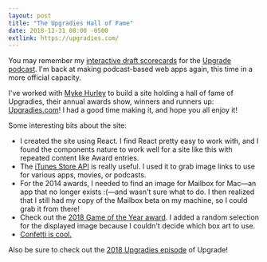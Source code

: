 ```yaml
---
layout: post
title: "The Upgradies Hall of Fame"
date: 2018-12-31 08:00 -0500
extlink: https://upgradies.com/
---
```


You may remember my [interactive draft scorecards](/bingo/drafts) for the [Upgrade podcast](https://relay.fm/upgrade). I'm back at making podcast-based web apps again, this time in a more official capacity.

I've worked with [Myke Hurley](https://twitter.com/imyke) to build a site holding a hall of fame of Upgradies, their annual awards show, winners and runners up: [Upgradies.com](https://upgradies.com/)! I had a good time making it, and hope you all enjoy it!

<!-- more -->

Some interesting bits about the site:
- I created the site using React. I find React pretty easy to work with, and I found the components nature to work well for a site like this with repeated content like Award entries.
- The [iTunes Store API](https://affiliate.itunes.apple.com/resources/documentation/itunes-store-web-service-search-api/) is really useful. I used it to grab image links to use for various apps, movies, or podcasts.
- For the 2014 awards, I needed to find an image for Mailbox for Mac—an app that no longer exists :(—and wasn't sure what to do. I then realized that I still had my copy of the Mailbox beta on my machine, so I could grab it from there!
- Check out the [2018 Game of the Year award](https://upgradies.com/year/2018#game-of-the-year). I added a random selection for the displayed image because I couldn't decide which box art to use.
- [Confetti is cool.](https://upgradies.com/?confetti=true)

Also be sure to check out the [2018 Upgradies episode](https://relay.fm/upgrade/226) of Upgrade!